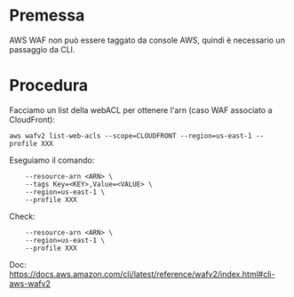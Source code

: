# Premessa
AWS WAF non può essere taggato da console AWS, quindi è necessario un passaggio da CLI.

# Procedura
Facciamo un list della webACL per ottenere l'arn (caso WAF associato a CloudFront):
``` 
aws wafv2 list-web-acls --scope=CLOUDFRONT --region=us-east-1 --profile XXX 
```

Eseguiamo il comando:
``` aws wafv2 tag-resource \
    --resource-arn <ARN> \
    --tags Key=<KEY>,Value=<VALUE> \
    --region=us-east-1 \
    --profile XXX 
```

Check:
``` aws wafv2 list-tags-for-resource \
    --resource-arn <ARN> \
    --region=us-east-1 \
    --profile XXX 
```

Doc: https://docs.aws.amazon.com/cli/latest/reference/wafv2/index.html#cli-aws-wafv2
